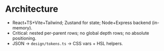 # Architecture
- React+TS+Vite+Tailwind; Zustand for state; Node+Express backend (in-memory).
- Critical: nested per-parent rows; no global depth rows; no absolute positioning.
- JSON → `design/tokens.ts` → CSS vars + HSL helpers.

